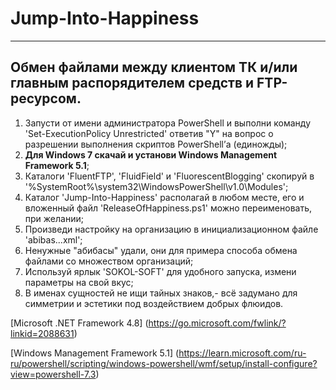 # Jump-Into-Happiness
---
## Обмен файлами между клиентом ТК и/или главным распорядителем средств и FTP-ресурсом.


1.	Запусти от имени администратора PowerShell и выполни команду 'Set-ExecutionPolicy Unrestricted' ответив "Y" на вопрос о разрешении выполнения скриптов PowerShell’а (единожды);
2.	<b>Для Windows 7 скачай и установи Windows Management Framework 5.1</b>;
3.	Каталоги 'FluentFTP', 'FluidField' и 'FluorescentBlogging' скопируй в '%SystemRoot%\system32\WindowsPowerShell\v1.0\Modules\';
4.	Каталог 'Jump-Into-Happiness' располагай в любом месте, его и вложенный файл 'ReleaseOfHappiness.ps1' можно переименовать, при желании;
5.	Произведи настройку на организацию в инициализационном файле 'abibas...xml';
6.	Ненужные "абибасы" удали, они для примера способа обмена файлами со множеством организаций;
7.	Используй ярлык 'SOKOL-SOFT' для удобного запуска, измени параметры на свой вкус;
8.	В именах сущностей не ищи тайных знаков,- всё задумано для симметрии и эстетики под воздействием добрых флюидов.






[Microsoft .NET Framework 4.8] (https://go.microsoft.com/fwlink/?linkid=2088631)


[Windows Management Framework 5.1] (https://learn.microsoft.com/ru-ru/powershell/scripting/windows-powershell/wmf/setup/install-configure?view=powershell-7.3) 

<!---
DIPx2/DIPx2 is a ✨ special ✨ repository because its `README.md` (this file) appears on your GitHub profile.
You can click the Preview link to take a look at your changes.
--->
